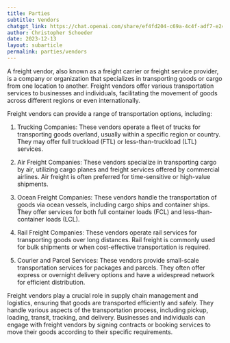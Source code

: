 ```yaml
---
title: Parties
subtitle: Vendors
chatgpt_link: https://chat.openai.com/share/ef4fd204-c69a-4c4f-adf7-e245518a2f55
author: Christopher Schoeder
date: 2023-12-13
layout: subarticle
permalink: parties/vendors
---
```


A freight vendor, also known as a freight carrier or freight service provider, is a company or organization that specializes in transporting goods or cargo from one location to another. Freight vendors offer various transportation services to businesses and individuals, facilitating the movement of goods across different regions or even internationally.

Freight vendors can provide a range of transportation options, including:

1. Trucking Companies: These vendors operate a fleet of trucks for transporting goods overland, usually within a specific region or country. They may offer full truckload (FTL) or less-than-truckload (LTL) services.

2. Air Freight Companies: These vendors specialize in transporting cargo by air, utilizing cargo planes and freight services offered by commercial airlines. Air freight is often preferred for time-sensitive or high-value shipments.

3. Ocean Freight Companies: These vendors handle the transportation of goods via ocean vessels, including cargo ships and container ships. They offer services for both full container loads (FCL) and less-than-container loads (LCL).

4. Rail Freight Companies: These vendors operate rail services for transporting goods over long distances. Rail freight is commonly used for bulk shipments or when cost-effective transportation is required.

5. Courier and Parcel Services: These vendors provide small-scale transportation services for packages and parcels. They often offer express or overnight delivery options and have a widespread network for efficient distribution.

Freight vendors play a crucial role in supply chain management and logistics, ensuring that goods are transported efficiently and safely. They handle various aspects of the transportation process, including pickup, loading, transit, tracking, and delivery. Businesses and individuals can engage with freight vendors by signing contracts or booking services to move their goods according to their specific requirements.

